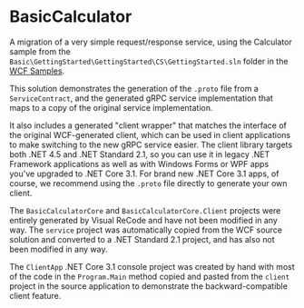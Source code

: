# BasicCalculator

A migration of a very simple request/response service, using the Calculator sample
from the `Basic\GettingStarted\GettingStarted\CS\GettingStarted.sln` folder in the
[WCF Samples](https://docs.microsoft.com/dotnet/framework/wcf/samples/).

This solution demonstrates the generation of the `.proto` file from a `ServiceContract`, and the
generated gRPC service implementation that maps to a copy of the original service implementation.

It also includes a generated "client wrapper" that matches the interface of the original WCF-generated
client, which can be used in client applications to make switching to the new gRPC service easier.
The client library targets both .NET 4.5 and .NET Standard 2.1, so you can use it in legacy .NET Framework
applications as well as with Windows Forms or WPF apps you've upgraded to .NET Core 3.1. For brand new
.NET Core 3.1 apps, of course, we recommend using the `.proto` file directly to generate your own client.

The `BasicCalculatorCore` and `BasicCalculatorCore.Client` projects were entirely generated by Visual ReCode
and have not been modified in any way. The `service` project was automatically copied from the WCF source solution and
converted to a .NET Standard 2.1 project, and has also not been modified in any way.

The `ClientApp` .NET Core 3.1 console project was created by hand with most of the code in the `Program.Main`
method copied and pasted from the `client` project in the source application to demonstrate the backward-compatible
client feature.
